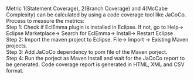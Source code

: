 Metric 1(Statement Coverage), 2(Branch Coverage) and 4(McCabe Complexity) can be calculated by using a code coverage tool like JaCoCo.<br>
Process to measure the metrics:<br>
Step 1: Check if EclEmma plugin is installed in Eclipse. If not, go to Help-> Eclipse Marketplace-> Search for EclEmma-> Install->               Restart Eclipse<br> 
Step 2: Import the maven project to Eclipse. File-> Import -> Existing Maven projects.<br>
Step 3: Add JaCoCo dependency to pom file of the Maven porject.<br>
Step 4: Run the porject as Maven Install and wait for the JaCoCo report to be generated. Code coverage report is generated in HTML, XML           and CSV format.<br> 


